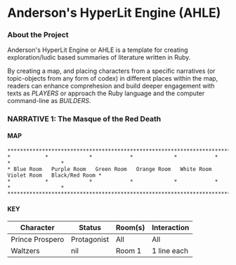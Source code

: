# Anderson's HyperLit Engine (AHLE) 

### About the Project

Anderson's HyperLit Engine or AHLE is a template for creating
exploration/ludic based summaries of literature written in Ruby. 

By creating a map, and placing characters from a specific narratives
(or topic-objects from any form of codex) in different places within 
the map, readers can enhance comprehesion and build deeper engagement
with texts as *PLAYERS* or approach the Ruby language and the computer
command-line as *BUILDERS*.

### NARRATIVE 1: The Masque of the Red Death
#### MAP

```
**************************************************************************************************
*           *             *            *             *            *             *                * 
* Blue Room   Purple Room   Green Room   Orange Room   White Room   Violet Room   Black/Red Room *     
*           *             *            *             *            *             *                *
**************************************************************************************************
```

#### KEY

| Character       | Status      | Room(s)     | Interaction |
| --------------- | ----------- | ----------- | ----------- |
| Prince Prospero | Protagonist | All         | All         |
| Waltzers        | nil         | Room 1      | 1 line each |
